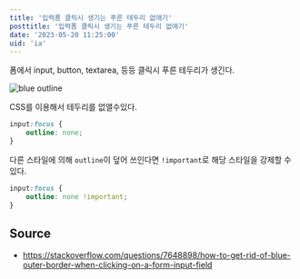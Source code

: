 ```yaml
---
title: '입력폼 클릭시 생기는 푸른 테두리 없애기'
posttitle: '입력폼 클릭시 생기는 푸른 테두리 없애기'
date: '2023-05-20 11:25:00'
uid: 'ia'
---
```


폼에서 input, button, textarea, 등등 클릭시 푸른 테두리가 생긴다.

![blue outline](/images/blue-outline.webp)

CSS를 이용해서 테두리를 없앨수있다.

```css
input:focus {
    outline: none;
}
```

다른 스타일에 의해 `outline`이 덮어 쓰인다면 `!important`로 해당 스타일을 강제할 수 있다.

```css
input:focus {
    outline: none !important;
}
```

## Source

- <https://stackoverflow.com/questions/7648898/how-to-get-rid-of-blue-outer-border-when-clicking-on-a-form-input-field>
